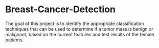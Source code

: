 # Breast-Cancer-Detection
The goal of this project is to identify the appropriate classification techniques that can be used to determine if a tumor mass is benign or malignant, based on the current features and test results of the female patients.
